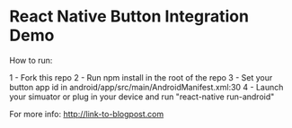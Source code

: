 # React Native Button Integration Demo


How to run:

1 - Fork this repo
2 - Run npm install in the root of the repo
3 - Set your button app id in android/app/src/main/AndroidManifest.xml:30
4 - Launch your simuator or plug in your device and run "react-native run-android"


For more info: http://link-to-blogpost.com